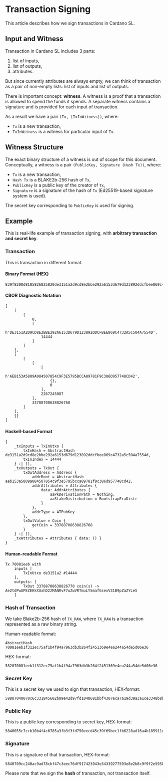# Transaction Signing

This article describes how we sign transactions in Cardano SL.

## Input and Witness

Transaction in Cardano SL includes 3 parts:

1. list of inputs,
2. list of outputs,
3. attributes.

But since currently attributes are always empty, we can think of transaction as
a pair of non-empty lists: list of inputs and list of outputs.

There is important concept: **witness**. A witness is a proof that a transaction
is allowed to spend the funds it spends. A separate witness contains a signature
and is provided for each input of transaction.

As a result we have a pair `(Tx, [TxInWitness])`, where:

* `Tx` is a new transaction,
* `TxInWitness` is a witness for particular input of `Tx`.

## Witness Structure

The exact binary structure of a witness is out of scope for this document. Conceptually,
a witness is a pair `(PublicKey, Signature (Hash Tx))`, where:

* `Tx` is a new transaction,
* `Hash Tx` is a BLAKE2b-256 hash of `Tx`,
* `PublicKey` is a public key of the creator of `Tx`,
* `Signature` is a signature of the hash of `Tx` (Ed25519-based signature system is used).

The secret key corresponding to `PublicKey` is used for signing.

## Example

This is real-life example of transaction signing, with **arbitrary transaction and secret key**.

### Transaction

This is transaction in different format.

#### Binary Format (HEX)

```
839f8200d8185826825820de3151a2d9cd8e2bbe292a6153d679d123892ddcfbee869c4732a5c504a7554d19386cff9f8282d818582183581caeb153a5809a084507854c9f3e5795bcca89781f9c386d957748cd42a0001a87236a1f1b00780aa6c7d62110ffa0
```

#### CBOR Diagnostic Notation

```
[
    [
        [
            0,
            [
                h'DE3151A2D9CD8E2BBE292A6153D679D123892DDCFBEE869C4732A5C504A7554D',
                14444
            ]
        ]
    ],
    [
        [
            [
                [
                    h'AEB153A5809A084507854C9F3E5795BCCA89781F9C386D957748CD42',
                    {},
                    0
                ],
                2267245087
            ],
            33788708638826768
        ]
    ],
    {}
]
```

#### Haskell-based Format

```
{
    _txInputs = TxInUtxo {
        txInHash = AbstractHash de3151a2d9cd8e2bbe292a6153d679d123892ddcfbee869c4732a5c504a7554d,
        txInIndex = 14444
    } :| [],
    _txOutputs = TxOut {
        txOutAddress = Address {
            addrRoot = AbstractHash aeb153a5809a084507854c9f3e5795bcca89781f9c386d957748cd42,
            addrAttributes = Attributes {
                data: AddrAttributes {
                    aaPkDerivationPath = Nothing,
                    aaStakeDistribution = BootstrapEraDistr
                }
            },
            addrType = ATPubKey
        },
        txOutValue = Coin {
            getCoin = 33788708638826768
        }
    } :| [],
    _txAttributes = Attributes { data: () }
}
```

#### Human-readable Format

```
Tx 70081eeb with
    inputs [
        TxInUtxo de3151a2 #14444
    ],
    outputs: [
        TxOut 33788708638826770 coin(s) -> Ae2tdPwUPEZEEkXUxhD22MANRvF7uZwVRTmuLYSmafGsexV31B9pZaZYLeS
    ]
```

### Hash of Transaction

We take Blake2b-256 hash of `TX_RAW`, where `TX_RAW` is a transaction represented as a raw binary string.

Human-readable format:

```
AbstractHash 70081eeb1f312ec75af1b4f94a7963db3b264f2451369e4ea244a54de5d06e36
```

HEX-format:

```
582070081eeb1f312ec75af1b4f94a7963db3b264f2451369e4ea244a54de5d06e36
```

### Secret Key

This is a secret key we used to sign that transaction, HEX-format:

```
58807040070c6c331845602b09e42d97fd1048681bbf4307eca7a19d39a3a1ce3348b8b33ea2072f8b32acda133a2adc55bdbf98bea786611e08b83c4e8a8f86a401055c7ccb10b4f4c6785a3fb3f3fd750eecd45c39f69bec1fb6228ad16a4b185911d72a898b5cea821ebb57a6f864d0954409cd6fac37976c7cbb5f85b98bc4c8
```

### Public Key

This is a public key corresponding to secret key, HEX-format:

```
5840055c7ccb10b4f4c6785a3fb3f3fd750eecd45c39f69bec1fb6228ad16a4b185911d72a898b5cea821ebb57a6f864d0954409cd6fac37976c7cbb5f85b98bc4c8
```

### Signature

This is a signature of that transaction, HEX-format:

```
5840709cc240ac9ad78cbf47c3eec76df917423943e34339277593e8e2b8c9f9f2e59583023bfbd8e26c40dff6a7fa424600f9b942819533d8afee37a5ac6d813207
```

Please note that we sign the **hash** of transaction, not transaction itself.
